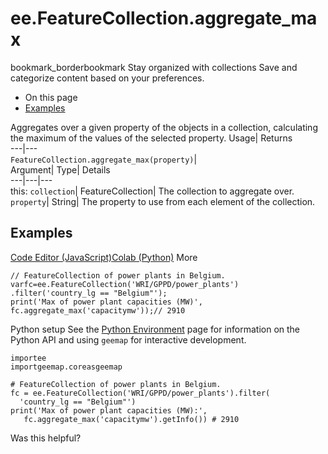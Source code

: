  
#  ee.FeatureCollection.aggregate_max
bookmark_borderbookmark Stay organized with collections  Save and categorize content based on your preferences.
  * On this page
  * [Examples](https://developers.google.com/earth-engine/apidocs/ee-featurecollection-aggregate_max#examples)


Aggregates over a given property of the objects in a collection, calculating the maximum of the values of the selected property. 
Usage| Returns  
---|---  
`FeatureCollection.aggregate_max(property)`|   
Argument| Type| Details  
---|---|---  
this: `collection`| FeatureCollection| The collection to aggregate over.  
`property`| String| The property to use from each element of the collection.  
## Examples
[Code Editor (JavaScript)](https://developers.google.com/earth-engine/apidocs/ee-featurecollection-aggregate_max#code-editor-javascript-sample)[Colab (Python)](https://developers.google.com/earth-engine/apidocs/ee-featurecollection-aggregate_max#colab-python-sample) More
```
// FeatureCollection of power plants in Belgium.
varfc=ee.FeatureCollection('WRI/GPPD/power_plants')
.filter('country_lg == "Belgium"');
print('Max of power plant capacities (MW)',
fc.aggregate_max('capacitymw'));// 2910
```
Python setup
See the [ Python Environment](https://developers.google.com/earth-engine/guides/python_install) page for information on the Python API and using `geemap` for interactive development.
```
importee
importgeemap.coreasgeemap
```
```
# FeatureCollection of power plants in Belgium.
fc = ee.FeatureCollection('WRI/GPPD/power_plants').filter(
  'country_lg == "Belgium"')
print('Max of power plant capacities (MW):',
   fc.aggregate_max('capacitymw').getInfo()) # 2910
```

Was this helpful?
